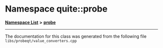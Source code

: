 

# Namespace quite::probe



[**Namespace List**](namespaces.md) **>** [**probe**](namespacequite_1_1probe_1_1_0d112.md)







































































------------------------------
The documentation for this class was generated from the following file `libs/probeqt/value_converters.cpp`

